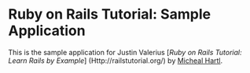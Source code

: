 # Ruby on Rails Tutorial: Sample Application

This is the sample application for Justin Valerius
[*Ruby on Rails Tutorial: Learn Rails by Example*] (Http://railstutorial.org/)
by [Micheal Hartl](http://michaelhartl.com/).
